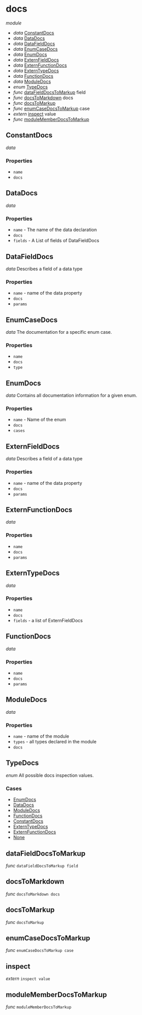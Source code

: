 # docs

_module_

- _data_ [ConstantDocs](#ConstantDocs)
- _data_ [DataDocs](#DataDocs)
- _data_ [DataFieldDocs](#DataFieldDocs)
- _data_ [EnumCaseDocs](#EnumCaseDocs)
- _data_ [EnumDocs](#EnumDocs)
- _data_ [ExternFieldDocs](#ExternFieldDocs)
- _data_ [ExternFunctionDocs](#ExternFunctionDocs)
- _data_ [ExternTypeDocs](#ExternTypeDocs)
- _data_ [FunctionDocs](#FunctionDocs)
- _data_ [ModuleDocs](#ModuleDocs)
- _enum_ [TypeDocs](#TypeDocs)
- _func_ [dataFieldDocsToMarkup](#dataFieldDocsToMarkup) field
- _func_ [docsToMarkdown](#docsToMarkdown) docs
- _func_ [docsToMarkup](#docsToMarkup)
- _func_ [enumCaseDocsToMarkup](#enumCaseDocsToMarkup) case
- _extern_ [inspect](#inspect) value
- _func_ [moduleMemberDocsToMarkup](#moduleMemberDocsToMarkup)

## ConstantDocs

_data_

### Properties

- `name`
- `docs`

## DataDocs

_data_

### Properties

- `name` - The name of the data declaration
- `docs`
- `fields` - A List of fields of DataFieldDocs

## DataFieldDocs

_data_ Describes a field of a data type

### Properties

- `name` - name of the data property
- `docs`
- `params`

## EnumCaseDocs

_data_ The documentation for a specific enum case.

### Properties

- `name`
- `docs`
- `type`

## EnumDocs

_data_ Contains all documentation information for a given enum.

### Properties

- `name` - Name of the enum
- `docs`
- `cases`

## ExternFieldDocs

_data_ Describes a field of a data type

### Properties

- `name` - name of the data property
- `docs`
- `params`

## ExternFunctionDocs

_data_

### Properties

- `name`
- `docs`
- `params`

## ExternTypeDocs

_data_

### Properties

- `name`
- `docs`
- `fields` - a list of ExternFieldDocs

## FunctionDocs

_data_

### Properties

- `name`
- `docs`
- `params`

## ModuleDocs

_data_

### Properties

- `name` - name of the module
- `types` - all types declared in the module
- `docs`

## TypeDocs

_enum_
All possible docs inspection values.

### Cases

- [EnumDocs](#EnumDocs)
- [DataDocs](#DataDocs)
- [ModuleDocs](#ModuleDocs)
- [FunctionDocs](#FunctionDocs)
- [ConstantDocs](#ConstantDocs)
- [ExternTypeDocs](#ExternTypeDocs)
- [ExternFunctionDocs](#ExternFunctionDocs)
- [None](#None)

## dataFieldDocsToMarkup

_func_ `dataFieldDocsToMarkup field`

## docsToMarkdown

_func_ `docsToMarkdown docs`

## docsToMarkup

_func_ `docsToMarkup`

## enumCaseDocsToMarkup

_func_ `enumCaseDocsToMarkup case`

## inspect


_extern_ `inspect value`

## moduleMemberDocsToMarkup

_func_ `moduleMemberDocsToMarkup`

